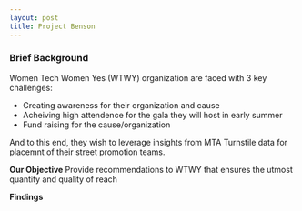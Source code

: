 ```yaml
---
layout: post
title: Project Benson
---
```


### Brief Background
Women Tech Women Yes (WTWY) organization are faced with 3 key challenges:  
  * Creating awareness for their organization and cause
  * Acheiving high attendence for the gala they will host in early summer
  * Fund raising for the cause/organization  

And to this end, they wish to leverage insights from MTA Turnstile data for placemnt of their street promotion teams.    

**Our Objective** 
Provide recommendations to WTWY that ensures the utmost quantity and quality of reach

**Findings**

